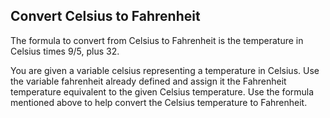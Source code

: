 ## Convert Celsius to Fahrenheit

The formula to convert from Celsius to Fahrenheit is the temperature in Celsius times 9/5, plus 32.

You are given a variable celsius representing a temperature in Celsius. Use the variable fahrenheit already defined and assign it the Fahrenheit temperature equivalent to the given Celsius temperature. Use the formula mentioned above to help convert the Celsius temperature to Fahrenheit.